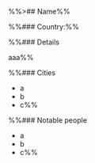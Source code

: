 %%>## Name%%

%%### Country:%% 

%%### Details

aaa%%

%%### Cities

- a
- b
- c%%

%%### Notable people
- a
- b
- c%%
